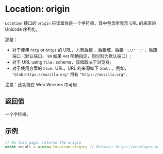 # Location: origin

`Location` 接口的 `origin` 只读属性是一个字符串，其中包含所表示 URL 的来源的 Unicode 序列化。

 那是：

-   对于使用 `http` or `https` 的 URL，方案后跟 ，后跟域，后跟 `'://'` `':'` ，后跟端口（默认端口， `80` 如果 `443` 明确指定，则分别为默认端口）;
-   对于 URL using `file:` scheme，该值取决于浏览器;
-   对于使用方案的 `blob:` URL，URL 的来源如下 `blob:` 。例如， `"blob:https://mozilla.org"` 将有 `"https://mozilla.org".`

注意：此功能在 Web Workers 中可用

## 返回值

 一个字符串。

## 示例

```js
// On this page, returns the origin
const result = window.location.origin; // Returns:'https://developer.mozilla.org'
```